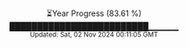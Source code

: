 <p align="center">
⏳Year Progress (83.61 %)<br>
█████████████████████████▁▁▁▁▁ <br>
<sub>Updated: Sat, 02 Nov 2024 00:11:05 GMT</sub>
</p>

